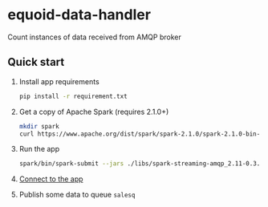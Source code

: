 # equoid-data-handler 

Count instances of data received from AMQP broker

## Quick start

1. Install app requirements
   ```bash
   pip install -r requirement.txt
   ```

1. Get a copy of Apache Spark (requires 2.1.0+)
   ```bash
   mkdir spark
   curl https://www.apache.org/dist/spark/spark-2.1.0/spark-2.1.0-bin-hadoop2.7.tgz | tar zx -C spark --strip-components=1
   ```
1. Run the app
   ```bash
   spark/bin/spark-submit --jars ./libs/spark-streaming-amqp_2.11-0.3.2-SNAPSHOT.jar app.py
   ```

1. [Connect to the app](http://localhost:8080)

1. Publish some data to queue `salesq`
